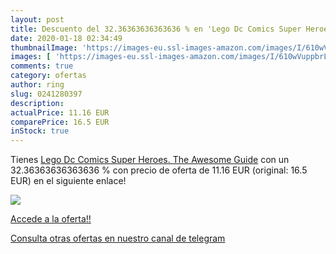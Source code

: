 ```yaml
---
layout: post
title: Descuento del 32.36363636363636 % en 'Lego Dc Comics Super Heroes. The Awesome'
date: 2020-01-18 02:34:49
thumbnailImage: 'https://images-eu.ssl-images-amazon.com/images/I/610wVuppbrL._SL200_.jpg'
images: [ 'https://images-eu.ssl-images-amazon.com/images/I/610wVuppbrL._SL200_.jpg' ]
comments: true
category: ofertas
author: ring
slug: 0241280397
description:
actualPrice: 11.16 EUR
comparePrice: 16.5 EUR
inStock: true
---
```


Tienes [Lego Dc Comics Super Heroes. The Awesome Guide](https://www.amazon.com/dp/0241280397/?tag=redken08-20) con un 32.36363636363636 % con precio de oferta de 11.16 EUR (original: 16.5 EUR) en el siguiente enlace!

[![](https://images-eu.ssl-images-amazon.com/images/I/610wVuppbrL._SL200_.jpg)](https://www.amazon.com/dp/0241280397/?tag=redken08-20)

[Accede a la oferta!!](https://www.amazon.com/dp/0241280397/?tag=redken08-20)

[Consulta otras ofertas en nuestro canal de telegram](https://t.me/s/ofertas25)

